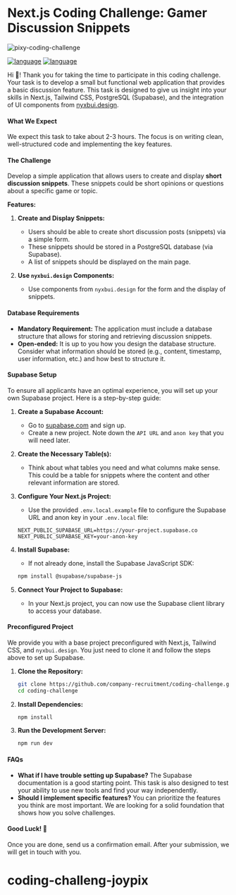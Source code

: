 # **Next.js Coding Challenge: Gamer Discussion Snippets**

![pixy-coding-challenge](https://raw.githubusercontent.com/company-recruitment/coding-challenge/main/assets/pixy-coding-challenge.png)

[![language](https://img.shields.io/badge/language-English-121212.svg?style=for-the-badge&labelColor=121212f2&color=9945FF)](https://github.com/company-recruitment/coding-challenge/blob/main/README.md)
[![language](https://img.shields.io/badge/language-German-121212.svg?style=for-the-badge&labelColor=121212f2&color=9945FF)](https://github.com/company-recruitment/coding-challenge/blob/main/README-de.md)

Hi 👋! Thank you for taking the time to participate in this coding challenge. Your task is to develop a small but functional web application that provides a basic discussion feature. This task is designed to give us insight into your skills in Next.js, Tailwind CSS, PostgreSQL (Supabase), and the integration of UI components from [nyxbui.design](https://nyxbui.design).

#### **What We Expect**

We expect this task to take about 2-3 hours. The focus is on writing clean, well-structured code and implementing the key features.

#### **The Challenge**

Develop a simple application that allows users to create and display **short discussion snippets**. These snippets could be short opinions or questions about a specific game or topic.

**Features:**

1. **Create and Display Snippets:**

   -  Users should be able to create short discussion posts (snippets) via a simple form.
   -  These snippets should be stored in a PostgreSQL database (via Supabase).
   -  A list of snippets should be displayed on the main page.

2. **Use `nyxbui.design` Components:**
   -  Use components from `nyxbui.design` for the form and the display of snippets.

#### **Database Requirements**

-  **Mandatory Requirement:** The application must include a database structure that allows for storing and retrieving discussion snippets.
-  **Open-ended:** It is up to you how you design the database structure. Consider what information should be stored (e.g., content, timestamp, user information, etc.) and how best to structure it.

#### **Supabase Setup**

To ensure all applicants have an optimal experience, you will set up your own Supabase project. Here is a step-by-step guide:

1. **Create a Supabase Account:**

   -  Go to [supabase.com](https://supabase.com) and sign up.
   -  Create a new project. Note down the `API URL` and `anon key` that you will need later.

2. **Create the Necessary Table(s):**

   -  Think about what tables you need and what columns make sense. This could be a table for snippets where the content and other relevant information are stored.

3. **Configure Your Next.js Project:**

   -  Use the provided `.env.local.example` file to configure the Supabase URL and anon key in your `.env.local` file:

   ```plaintext
   NEXT_PUBLIC_SUPABASE_URL=https://your-project.supabase.co
   NEXT_PUBLIC_SUPABASE_KEY=your-anon-key
   ```

4. **Install Supabase:**

   -  If not already done, install the Supabase JavaScript SDK:

   ```bash
   npm install @supabase/supabase-js
   ```

5. **Connect Your Project to Supabase:**
   -  In your Next.js project, you can now use the Supabase client library to access your database.

#### **Preconfigured Project**

We provide you with a base project preconfigured with Next.js, Tailwind CSS, and `nyxbui.design`. You just need to clone it and follow the steps above to set up Supabase.

1. **Clone the Repository:**

   ```bash
   git clone https://github.com/company-recruitment/coding-challenge.git
   cd coding-challenge
   ```

2. **Install Dependencies:**

   ```bash
   npm install
   ```

3. **Run the Development Server:**
   ```bash
   npm run dev
   ```

#### **FAQs**

-  **What if I have trouble setting up Supabase?** The Supabase documentation is a good starting point. This task is also designed to test your ability to use new tools and find your way independently.
-  **Should I implement specific features?** You can prioritize the features you think are most important. We are looking for a solid foundation that shows how you solve challenges.

#### **Good Luck! 💪**

Once you are done, send us a confirmation email. After your submission, we will get in touch with you.
# coding-challeng-joypix

